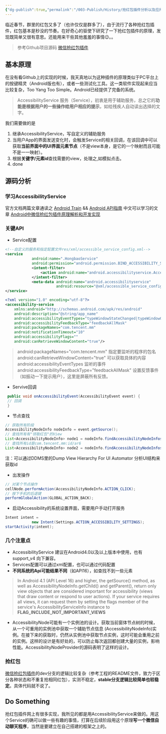 ```yaml
---
{"dg-publish":true,"permalink":"/003-Publish/History/抢红包插件分析以及应用/","title":"抢红包插件分析以及应用","tags":["技术","Android","其他"],"created":"2024-12-11T18:09:35.712+08:00","updated":"2024-12-11T18:09:35.712+08:00"}
---
```



临近春节，群里的红包又多了（也许仅仅是群多了），由于流行了各种抢红包插件，红包基本是秒没的节奏。在好奇心的驱使下研究了一下抢红包插件的原理，发现既简单又很有意思。还能用来干些其他羞羞的事情😉。。

> 参考Github项目源码  [微信抢红包插件](https://github.com/geeeeeeeeek/WeChatLuckyMoney)

## 基本原理

在没有看Github上的实现的时候，我天真地以为这种插件的原理类似于PC平台上的按键精灵（Android版也有），或者一些测试化工具。这一类软件实现起来应当比较复杂，Too Yang Too Simple。Android已经提供了完备的系统。
> AccessibilityService 服务（Service），初衷是用于辅助服务，总之它的**功能是根据用户的一些操作给用户相应的提示**，如给残疾人自动读出选择的文字。

我们需要做的是
1. 继承AccessibilityService，写自定义的辅助服务
2. 当用户App的界面发送变化时，会触发Service的相关回调，在该回调中可以获取**当前界面中的UI界面元素节点**（不是view本身，是它的一个映射而且可能不是一一映射）。
3. 根据**关键字/元素id**查找需要的view，处理之,如模拟点击。
4. done

## 源码分析

### 学习AccessibilityService
官方文档两篇文章通读之 [Android Train](http://developer.android.com/intl/zh-cn/training/accessibility/service.html) && [Android API指南](http://developer.android.com/intl/zh-cn/guide/topics/ui/accessibility/services.html)
中文可以学习的文章 [Android中微信抢红包插件原理解析和开发实现](http://blog.csdn.net/jiangwei0910410003/article/details/48895153)

### 关键API
* Service配置

```xml
<!--自定义的服务和指定配置文件res/xml/accessible_service_config.xml-->
<service
            android:name=".HongbaoService"
            android:permission="android.permission.BIND_ACCESSIBILITY_SERVICE">
            <intent-filter>
                <action android:name="android.accessibilityservice.AccessibilityService"/>
            </intent-filter>
            <meta-data android:name="android.accessibilityservice"
                       android:resource="@xml/accessible_service_config"/>
</service>
```

```xml
<?xml version="1.0" encoding="utf-8"?>
<accessibility-service
    xmlns:android="http://schemas.android.com/apk/res/android"
    android:description="@string/app_name"
    android:accessibilityEventTypes="typeWindowStateChanged|typeWindowContentChanged"
    android:accessibilityFeedbackType="feedbackAllMask"
    android:packageNames="com.tencent.mm"
    android:notificationTimeout="10"
    android:accessibilityFlags=""
    android:canRetrieveWindowContent="true"/>
```
> android:packageNames="com.tencent.mm" 指定要监听的程序的包名
> android:canRetrieveWindowContent="true" 可以获取具体的内容
> android:accessibilityEventTypes 监听的事件
> android:accessibilityFeedbackType="feedbackAllMask" 设置反馈事件（如振动一下提示用户），这里是屏蔽所有反馈。

* Servive回调

```Java
 public void onAccessibilityEvent(AccessibilityEvent event) {
 // 回调
 }
```
* 节点查找

```Java 
// 获取所有阶段
AccessibilityNodeInfo nodeInfo = event.getSource();
// 查找所有有"领取红包"的View
List<AccessibilityNodeInfo> node1 = nodeInfo.findAccessibilityNodeInfosByText("领取红包");
// 查找所有id是com.tencent.mm:id/ar6
List<AccessibilityNodeInfo> node2 = nodeInfo.findAccessibilityNodeInfosByViewId("com.tencent.mm:id/ar6");
```
注：可以通过DDMS里的Dump View Hierarchy For UI Automator 分析UI结构来获取id

* 出发操作

```Java
// 对某个节点操作
cellNode.performAction(AccessibilityNodeInfo.ACTION_CLICK);
// 按下手机的后退键
performGlobalAction(GLOBAL_ACTION_BACK);
```
* 启动Accessibility的系统设置界面，需要用户手动打开服务

```Java
Intent intent =
            new Intent(Settings.ACTION_ACCESSIBILITY_SETTINGS);
startActivity(intent);
```

### 几个注意点
* AccessibilityService 建议在Android4.0以及以上版本中使用，也有support_v4 向下兼容。
* Services配置可以通过xml配置，也可以通过代码配置
* **不同系统的Api可能结果不同**（如API16），如查找不到一些元素

> In Android 4.1 (API Level 16) and higher, the getSource() method, as well as AccessibilityNodeInfo.getChild() and getParent(), return only view objects that are considered important for accessibility (views that draw content or respond to user actions). If your service requires all views, it can request them by setting the flags member of the service's AccessibilityServiceInfo instance to **FLAG_INCLUDE_NOT_IMPORTANT_VIEWS**

* AccessibilityNode可能有一个实例池的设计。获取当前窗体节点树的时候，从一个可重用的实例池中获取一个辅助节点信息 (AccessibilityNodeInfo)实例。在接下来的获取时，仍然从实例池中获取节点实例，这时可能会重用之前的实例。这样的设计是有好处的，可以防止每次返回都创建大量的实例，影响性能。AccessibilityNodeProvider的源码表明了这样的设计。


### 抢红包

[微信抢红包插件](https://github.com/geeeeeeeeek/WeChatLuckyMoney)的dev分支的逻辑比较复杂（参考工程的README文件，致力于区分各种状态和不重复抢相同红包），实测不稳定，**stable分支逻辑比较简单也较稳定**。具体代码就不说了。

## Do Something
抢红包插件网上有很多实现，我所见的都是用AccessibilityService来做的。用这个Service的确可以做一些有趣的事情，打算在后续阶段用这个原理**写一个微信自动聊天程序**，当然是要建立在自己搭建的框架之上的。

